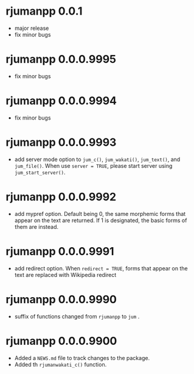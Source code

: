 # rjumanpp 0.0.1
* major release
* fix minor bugs

# rjumanpp 0.0.0.9995
* fix minor bugs

# rjumanpp 0.0.0.9994
* fix minor bugs

# rjumanpp 0.0.0.9993
* add server mode option to `jum_c()`, `jum_wakati()`, `jum_text()`, and `jum_file()`. When use `server = TRUE`, please start server using `jum_start_server()`.

# rjumanpp 0.0.0.9992

* add mypref option. Default being 0, the same morphemic forms that appear on the text are returned. If 1 is designated, the basic forms of them are instead.

# rjumanpp 0.0.0.9991

* add redirect option. When `redirect = TRUE`, forms that appear on the text are replaced with Wikipedia redirect

# rjumanpp 0.0.0.9990

* suffix of functions changed from `rjumanpp` to `jum` .

# rjumanpp 0.0.0.9900

* Added a `NEWS.md` file to track changes to the package.
* Added th `rjumanwakati_c()` function.


